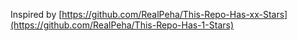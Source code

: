Inspired by [https://github.com/RealPeha/This-Repo-Has-xx-Stars](https://github.com/RealPeha/This-Repo-Has-1-Stars)
